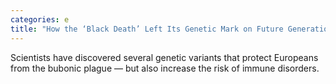 ```yaml
---
categories: e
title: "How the ‘Black Death’ Left Its Genetic Mark on Future Generations"
---
```

Scientists have discovered several genetic variants that protect Europeans from the bubonic plague — but also increase the risk of immune disorders.
